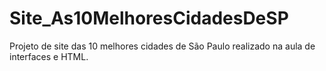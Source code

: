 # Site_As10MelhoresCidadesDeSP
Projeto de site das 10 melhores cidades de São Paulo realizado na aula de interfaces e HTML.
